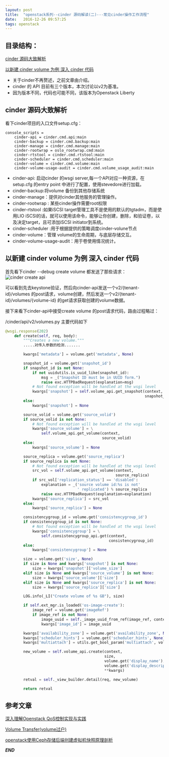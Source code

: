 ```yaml
---
layout: post
title:  "openstack系列--cinder 源码解读(二)---常见cinder操作工作流程"
date:   2016-12-26 09:57:25
tags: openstack
---
```


## 目录结构：

[cinder 源码大致解析](#A)

[以新建 cinder volume 为例 深入 cinder 代码](#B)



- 关于cinder不再赘述，之前文章由介绍。
- cinder 的 API 目前有三个版本，本次讨论以v2为基准。
- 因为版本不同，代码也可能不同，该版本为Openstack Liberty


<a name="A"></a>

## cinder 源码大致解析

看下cinder项目的入口文件setup.cfg：

```
console_scripts =
    cinder-api = cinder.cmd.api:main
    cinder-backup = cinder.cmd.backup:main
    cinder-manage = cinder.cmd.manage:main
    cinder-rootwrap = oslo_rootwrap.cmd:main
    cinder-rtstool = cinder.cmd.rtstool:main
    cinder-scheduler = cinder.cmd.scheduler:main
    cinder-volume = cinder.cmd.volume:main
    cinder-volume-usage-audit = cinder.cmd.volume_usage_audit:main
```

- cinder-api: 启动cinder 的wsgi server,每一个API对应一种资源，在setup.cfg 的entry point 中进行了配置，使用stevedore进行加载。
- cinder-backup:将volume 备份到其他存储系统
- cinder-manage：提供对cinder其他服务的管理操作。
- cinder-rootwrap : 某些cinder操作需要root权限
- cinder-rtstool :如果iSCSI target管理工具不是使用的默认的tgtadm，而是使用LIO iSCSI的话，就可以使用该命令，能够让你创建，删除，和验证卷，以及决定target，且可添加iSCSI initiator到系统。
- cinder-scheduler :用于根据提供的策略调度cinder-volune节点
- cinder-volume：管理 volume的生命周期，与底层存储交互。
- cinder-volume-usage-audit：用于卷使用情况统计。



<a name="B"></a>

## 以新建 cinder volume 为例 深入 cinder 代码

首先看下cinder --debug create volume 都发送了那些请求：
![cinder create api](http://7xrnwq.com1.z0.glb.clouddn.com/2016-12-26-cinder-create-api.png)

可以看到先去keystone验证，然后向cinder-api发送一个v2/{tenant-id}/volumes 的post请求，volume创建，然后发送一个v2/{tenant-id}/volumes/{volume-id} 的get请求获取创建的volume数据。

接下来看下cinder-api中接受create volume 的post请求代码，路由过程略过：

/cinder/api/v2/volumes.py 主要代码如下
```python
@wsgi.response(202)
    def create(self, req, body):
        """Creates a new volume."""
        .....对传入参数的检测.......

        kwargs['metadata'] = volume.get('metadata', None)

        snapshot_id = volume.get('snapshot_id')
        if snapshot_id is not None:
            if not uuidutils.is_uuid_like(snapshot_id):
                msg = _("Snapshot ID must be in UUID form.")
                raise exc.HTTPBadRequest(explanation=msg)
            # Not found exception will be handled at the wsgi level
            kwargs['snapshot'] = self.volume_api.get_snapshot(context,
                                                              snapshot_id)
        else:
            kwargs['snapshot'] = None

        source_volid = volume.get('source_volid')
        if source_volid is not None:
            # Not found exception will be handled at the wsgi level
            kwargs['source_volume'] = \
                self.volume_api.get_volume(context,
                                           source_volid)
        else:
            kwargs['source_volume'] = None

        source_replica = volume.get('source_replica')
        if source_replica is not None:
            # Not found exception will be handled at the wsgi level
            src_vol = self.volume_api.get_volume(context,
                                                 source_replica)
            if src_vol['replication_status'] == 'disabled':
                explanation = _('source volume id:%s is not'
                                ' replicated') % source_replica
                raise exc.HTTPBadRequest(explanation=explanation)
            kwargs['source_replica'] = src_vol
        else:
            kwargs['source_replica'] = None

        consistencygroup_id = volume.get('consistencygroup_id')
        if consistencygroup_id is not None:
            # Not found exception will be handled at the wsgi level
            kwargs['consistencygroup'] = \
                self.consistencygroup_api.get(context,
                                              consistencygroup_id)
        else:
            kwargs['consistencygroup'] = None

        size = volume.get('size', None)
        if size is None and kwargs['snapshot'] is not None:
            size = kwargs['snapshot']['volume_size']
        elif size is None and kwargs['source_volume'] is not None:
            size = kwargs['source_volume']['size']
        elif size is None and kwargs['source_replica'] is not None:
            size = kwargs['source_replica']['size']

        LOG.info(_LI("Create volume of %s GB"), size)

        if self.ext_mgr.is_loaded('os-image-create'):
            image_ref = volume.get('imageRef')
            if image_ref is not None:
                image_uuid = self._image_uuid_from_ref(image_ref, context)
                kwargs['image_id'] = image_uuid

        kwargs['availability_zone'] = volume.get('availability_zone', None)
        kwargs['scheduler_hints'] = volume.get('scheduler_hints', None)
        kwargs['multiattach'] = utils.get_bool_param('multiattach', volume)

        new_volume = self.volume_api.create(context,
                                            size,
                                            volume.get('display_name'),
                                            volume.get('display_description'),
                                            **kwargs)

        retval = self._view_builder.detail(req, new_volume)

        return retval

```
















## 参考文章

[深入理解Openstack QoS控制实现与实践](http://int32bit.me/2016/07/16/%E6%B7%B1%E5%85%A5%E7%90%86%E8%A7%A3Openstack-QoS%E6%8E%A7%E5%88%B6%E5%AE%9E%E7%8E%B0%E4%B8%8E%E5%AE%9E%E8%B7%B5/)

[Volume Transfer(volume过户)](http://www.jianshu.com/p/fd432c29f277)

[openstack使用Ceph存储后端创建虚拟机快照原理剖析](http://int32bit.me/2016/10/25/Openstack%E4%BD%BF%E7%94%A8Ceph%E5%AD%98%E5%82%A8%E5%90%8E%E7%AB%AF%E5%88%9B%E5%BB%BA%E8%99%9A%E6%8B%9F%E6%9C%BA%E5%BF%AB%E7%85%A7%E5%8E%9F%E7%90%86%E5%89%96%E6%9E%90/)



***END***

